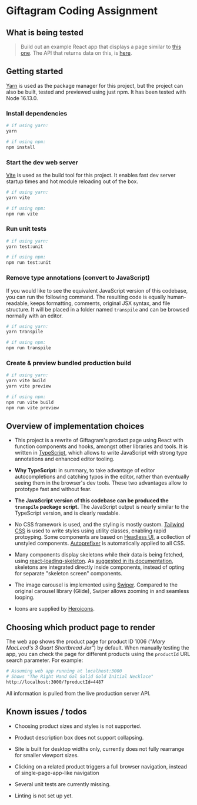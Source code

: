# Giftagram Coding Assignment

## What is being tested

> Build out an example React app that displays a page similar to [this one](https://www.giftagram.com/gift/1006/Mary-MacLeod's-3-Quart-Shortbread-Jar). The API that returns data on this, is [here](https://api.giftagram.com/api/gift/details?ids=1006).

## Getting started

[Yarn](https://yarnpkg.com/) is used as the package manager for this project, but the project can also be built, tested and previewed using just npm. It has been tested with Node 16.13.0.

### Install dependencies

```bash
# if using yarn:
yarn

# if using npm:
npm install
```

### Start the dev web server

[Vite](https://vitejs.dev/) is used as the build tool for this project. It enables fast dev server startup times and hot module reloading out of the box.

```bash
# if using yarn:
yarn vite

# if using npm:
npm run vite
```

### Run unit tests

```bash
# if using yarn:
yarn test:unit

# if using npm:
npm run test:unit
```

### Remove type annotations (convert to JavaScript)

If you would like to see the equivalent JavaScript version of this codebase, you can run the following command. The resulting code is equally human-readable, keeps formatting, comments, original JSX syntax, and file structure. It will be placed in a folder named `transpile` and can be browsed normally with an editor.

```bash
# if using yarn:
yarn transpile

# if using npm:
npm run transpile
```

### Create & preview bundled production build

```bash
# if using yarn:
yarn vite build
yarn vite preview

# if using npm:
npm run vite build
npm run vite preview
```

## Overview of implementation choices

- This project is a rewrite of Giftagram's product page using React with function components and hooks, amongst other libraries and tools. It is written in [TypeScript](https://www.typescriptlang.org/), which allows to write JavaScript with strong type annotations and enhanced editor tooling.

- **Why TypeScript:** in summary, to take advantage of editor autocompletions and catching typos in the editor, rather than eventually seeing them in the browser's dev tools. These two advantages allow to prototype fast and without fear.

- **The JavaScript version of this codebase can be produced the `transpile` package script.** The JavaScript output is nearly similar to the TypeScript version, and is clearly readable.

- No CSS framework is used, and the styling is mostly custom. [Tailwind CSS](https://tailwindcss.com/) is used to write styles using utility classes, enabling rapid protoyping. Some components are based on [Headless UI](https://headlessui.dev/), a collection of unstyled components. [Autoprefixer](https://github.com/postcss/autoprefixer) is automatically applied to all CSS.

- Many components display skeletons while their data is being fetched, using [react-loading-skeleton](https://github.com/dvtng/react-loading-skeleton#readme). As [suggested in its documentation](https://github.com/dvtng/react-loading-skeleton#dont-make-dedicated-skeleton-screens), skeletons are integrated directly inside components, instead of opting for separate "skeleton screen" components.

- The image carousel is implemented using [Swiper](https://swiperjs.com/). Compared to the original carousel library (Glide), Swiper allows zooming in and seamless looping.

- Icons are supplied by [Heroicons](https://heroicons.com/).

## Choosing which product page to render

The web app shows the product page for product ID 1006 (_"Mary MacLeod's 3 Quart Shortbread Jar"_) by default. When manually testing the app, you can check the page for different products using the `productId` URL search parameter. For example:

```bash
# Assuming web app running at localhost:3000
# Shows "The Right Hand Gal Solid Gold Initial Necklace"
http://localhost:3000/?productId=4487
```

All information is pulled from the live production server API.

## Known issues / todos

- Choosing product sizes and styles is not supported.

- Product description box does not support collapsing.

- Site is built for desktop widths only, currently does not fully rearrange for smaller viewport sizes.

- Clicking on a related product triggers a full browser navigation, instead of single-page-app-like navigation

- Several unit tests are currently missing.

- Linting is not set up yet.
